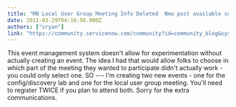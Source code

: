 ```yaml
---
title: "MN Local User Group Meeting Info Deleted  New post available soon"
date: 2011-03-29T04:16:56.000Z
authors: ["sryan"]
link: "https://community.servicenow.com/community?id=community_blog&sys_id=298d6669dbd0dbc01dcaf3231f9619c9"
---
```

<p>This event management system doesn't allow for experimentation without actually creating an event. The idea I had that would allow folks to choose in which part of the meeting they wanted to participate didn't actually work - you could only select one. SO --- I'm creating two new events - one for the config/discovery lab and one for the local user group meeting. You'll need to register TWICE if you plan to attend both. Sorry for the extra communications.</p>